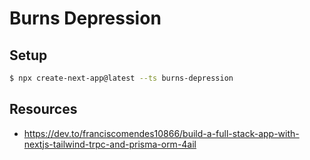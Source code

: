 # Burns Depression

## Setup

```sh
$ npx create-next-app@latest --ts burns-depression
```

## Resources

- https://dev.to/franciscomendes10866/build-a-full-stack-app-with-nextjs-tailwind-trpc-and-prisma-orm-4ail

